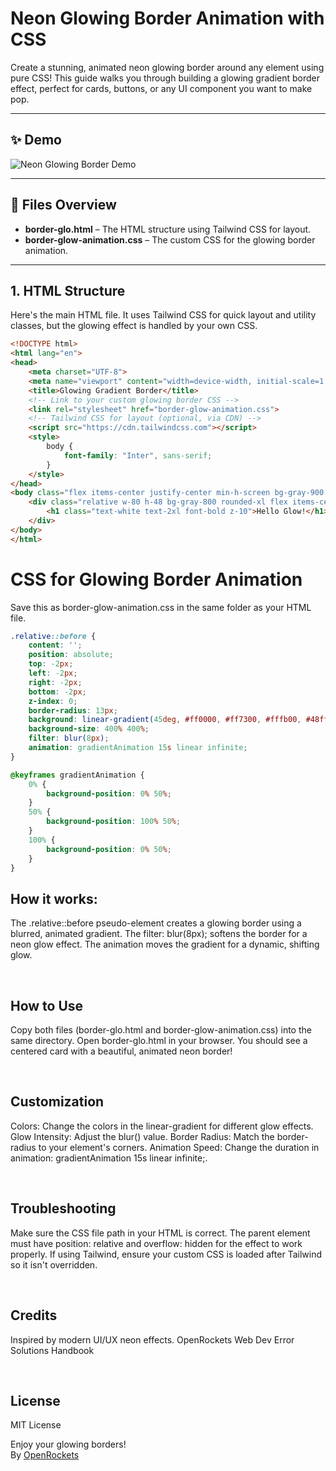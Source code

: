 # Neon Glowing Border Animation with CSS

Create a stunning, animated neon glowing border around any element using pure CSS! This guide walks you through building a glowing gradient border effect, perfect for cards, buttons, or any UI component you want to make pop.

---

## ✨ Demo

![Neon Glowing Border Demo](https://ibb.co/MkMGrZ3b)

---

## 📁 Files Overview

- **border-glo.html** – The HTML structure using Tailwind CSS for layout.
- **border-glow-animation.css** – The custom CSS for the glowing border animation.

---

## 1. HTML Structure

Here's the main HTML file. It uses Tailwind CSS for quick layout and utility classes, but the glowing effect is handled by your own CSS.

```html
<!DOCTYPE html>
<html lang="en">
<head>
    <meta charset="UTF-8">
    <meta name="viewport" content="width=device-width, initial-scale=1.0">
    <title>Glowing Gradient Border</title>
    <!-- Link to your custom glowing border CSS -->
    <link rel="stylesheet" href="border-glow-animation.css">
    <!-- Tailwind CSS for layout (optional, via CDN) -->
    <script src="https://cdn.tailwindcss.com"></script>
    <style>
        body {
            font-family: "Inter", sans-serif;
        }
    </style>
</head>
<body class="flex items-center justify-center min-h-screen bg-gray-900 p-4">
    <div class="relative w-80 h-48 bg-gray-800 rounded-xl flex items-center justify-center overflow-hidden">
        <h1 class="text-white text-2xl font-bold z-10">Hello Glow!</h1>
    </div>
</body>
</html>
```

# CSS for Glowing Border Animation
Save this as border-glow-animation.css in the same folder as your HTML file.

```css
.relative::before {
    content: '';
    position: absolute;
    top: -2px;
    left: -2px;
    right: -2px;
    bottom: -2px;
    z-index: 0;
    border-radius: 13px;
    background: linear-gradient(45deg, #ff0000, #ff7300, #fffb00, #48ff00, #00ffd5, #002bff, #7a00ff, #ff00c8, #ff0000);
    background-size: 400% 400%;
    filter: blur(8px);
    animation: gradientAnimation 15s linear infinite;
}

@keyframes gradientAnimation {
    0% {
        background-position: 0% 50%;
    }
    50% {
        background-position: 100% 50%;
    }
    100% {
        background-position: 0% 50%;
    }
}
```
## How it works:

The .relative::before pseudo-element creates a glowing border using a blurred, animated gradient.
The filter: blur(8px); softens the border for a neon glow effect.
The animation moves the gradient for a dynamic, shifting glow.

<br>

## How to Use
Copy both files (border-glo.html and border-glow-animation.css) into the same directory.
Open border-glo.html in your browser.
You should see a centered card with a beautiful, animated neon border!

<br>

## Customization
Colors: Change the colors in the linear-gradient for different glow effects.
Glow Intensity: Adjust the blur() value.
Border Radius: Match the border-radius to your element's corners.
Animation Speed: Change the duration in animation: gradientAnimation 15s linear infinite;.

<br>

## Troubleshooting
Make sure the CSS file path in your HTML <link rel="stylesheet" href="border-glow-animation.css"> is correct.
The parent element must have position: relative and overflow: hidden for the effect to work properly.
If using Tailwind, ensure your custom CSS is loaded after Tailwind so it isn't overridden.

<br>

## Credits
Inspired by modern UI/UX neon effects.
OpenRockets Web Dev Error Solutions Handbook

<br>

## License
MIT License

Enjoy your glowing borders!
<br>
By <a href="https://github.com/OpenRockets/web-dev-error-solutions">OpenRockets</a>

